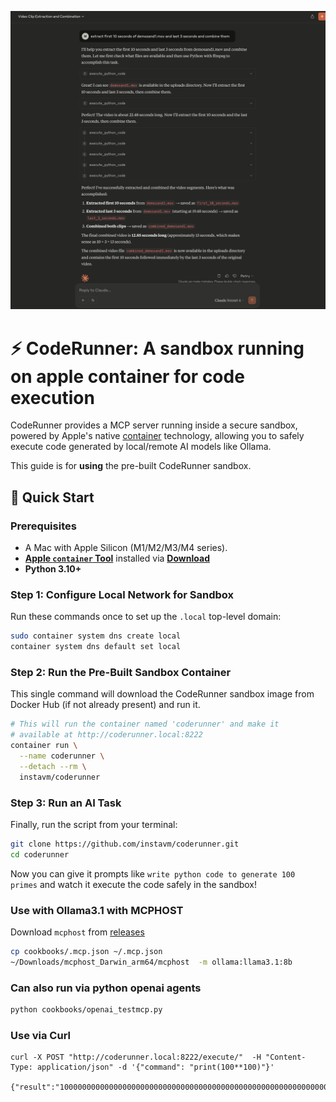 ![Demo](./demo.png)

# ⚡ CodeRunner: A sandbox running on apple container for code execution

CodeRunner provides a MCP server running inside a secure sandbox, powered by Apple's native [container](https://github.com/apple/container) technology, allowing you to safely execute code generated by local/remote AI models like Ollama.

This guide is for **using** the pre-built CodeRunner sandbox.



## 🚀 Quick Start

### Prerequisites

*   A Mac with Apple Silicon (M1/M2/M3/M4 series).
*   **[Apple `container` Tool](https://github.com/apple/container)** installed via **[Download](https://github.com/apple/container/releases/download/0.1.0/container-0.1.0-installer-signed.pkg)**
*   **Python 3.10+**

### Step 1: Configure Local Network for Sandbox


Run these commands once to set up the `.local` top-level domain:

```bash
sudo container system dns create local
container system dns default set local
```

### Step 2: Run the Pre-Built Sandbox Container

This single command will download the CodeRunner sandbox image from Docker Hub (if not already present) and run it.

```bash
# This will run the container named 'coderunner' and make it
# available at http://coderunner.local:8222
container run \
  --name coderunner \
  --detach --rm \
  instavm/coderunner
```


### Step 3: Run an AI Task

Finally, run the script from your terminal:

```bash
git clone https://github.com/instavm/coderunner.git
cd coderunner
```

Now you can give it prompts like `write python code to generate 100 primes` and watch it execute the code safely in the sandbox!

### Use with Ollama3.1 with MCPHOST

Download `mcphost` from [releases](https://github.com/mark3labs/mcphost/releases/tag/v0.14.0)

```bash
cp cookbooks/.mcp.json ~/.mcp.json
~/Downloads/mcphost_Darwin_arm64/mcphost  -m ollama:llama3.1:8b
```

### Can also run via python openai agents

```bash
python cookbooks/openai_testmcp.py
```

### Use via Curl

```
curl -X POST "http://coderunner.local:8222/execute/"  -H "Content-Type: application/json" -d '{"command": "print(100**100)"}'

{"result":"100000000000000000000000000000000000000000000000000000000000000000000000000000000000000000000000000000000000000000000000000000000000000000000000000000000000000000000000000000000000000000000000000000000\n"}
```
